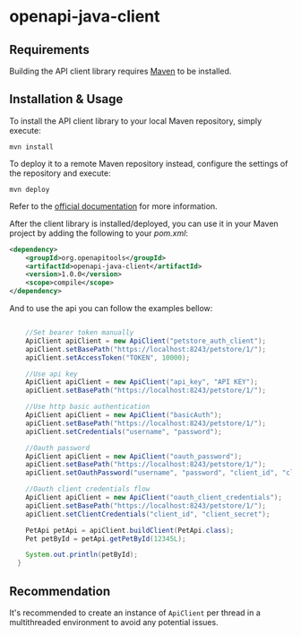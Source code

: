 # openapi-java-client

## Requirements

Building the API client library requires [Maven](https://maven.apache.org/) to be installed.

## Installation & Usage

To install the API client library to your local Maven repository, simply execute:

```shell
mvn install
```

To deploy it to a remote Maven repository instead, configure the settings of the repository and execute:

```shell
mvn deploy
```

Refer to the [official documentation](https://maven.apache.org/plugins/maven-deploy-plugin/usage.html) for more information.

After the client library is installed/deployed, you can use it in your Maven project by adding the following to your *pom.xml*:

```xml
<dependency>
    <groupId>org.openapitools</groupId>
    <artifactId>openapi-java-client</artifactId>
    <version>1.0.0</version>
    <scope>compile</scope>
</dependency>

```

And to use the api you can follow the examples bellow:

```java

    //Set bearer token manually
    ApiClient apiClient = new ApiClient("petstore_auth_client");
    apiClient.setBasePath("https://localhost:8243/petstore/1/");
    apiClient.setAccessToken("TOKEN", 10000);

    //Use api key
    ApiClient apiClient = new ApiClient("api_key", "API KEY");
    apiClient.setBasePath("https://localhost:8243/petstore/1/");

    //Use http basic authentication
    ApiClient apiClient = new ApiClient("basicAuth");
    apiClient.setBasePath("https://localhost:8243/petstore/1/");
    apiClient.setCredentials("username", "password");

    //Oauth password
    ApiClient apiClient = new ApiClient("oauth_password");
    apiClient.setBasePath("https://localhost:8243/petstore/1/");
    apiClient.setOauthPassword("username", "password", "client_id", "client_secret");

    //Oauth client credentials flow
    ApiClient apiClient = new ApiClient("oauth_client_credentials");
    apiClient.setBasePath("https://localhost:8243/petstore/1/");
    apiClient.setClientCredentials("client_id", "client_secret");

    PetApi petApi = apiClient.buildClient(PetApi.class);
    Pet petById = petApi.getPetById(12345L);

    System.out.println(petById);
  }
```

## Recommendation

It's recommended to create an instance of `ApiClient` per thread in a multithreaded environment to avoid any potential issues.




